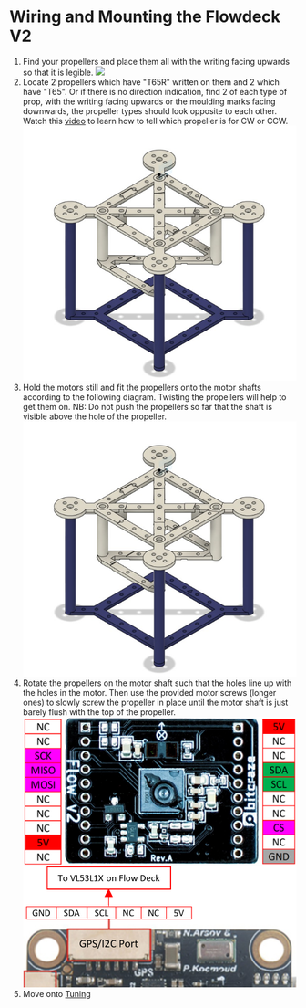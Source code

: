 # Wiring and Mounting the Flowdeck V2

1. Find your propellers and place them all with the writing facing upwards so that it is legible.
![](/./Images/frame2pieces.png)
1. Locate 2 propellers which have "T65R" written on them and 2 which have "T65". 
Or if there is no direction indication, find 2 of each type of prop, with the writing facing upwards or the moulding marks facing downwards, the propeller types should look opposite to each other.
Watch this [video](https://www.youtube.com/watch?v=nc1QG_Njo7Y&t=238s&ab_channel=JoshuaBardwell) to learn how to tell which propeller is for CW or CCW.
![](/./Images/f41.png)
1. Hold the motors still and fit the propellers onto the motor shafts according to the following diagram.
Twisting the propellers will help to get them on. 
NB: Do not push the propellers so far that the shaft is visible above the hole of the propeller.
![](/./Images/f41.png)
1. Rotate the propellers on the motor shaft such that the holes line up with the holes in the motor.
Then use the provided motor screws (longer ones) to slowly screw the propeller in place until the motor shaft is just barely flush with the top of the propeller.
![](/./Images/flow.png)
![](/./Images/I2C.png)
1. Move onto [Tuning](./tune.md)